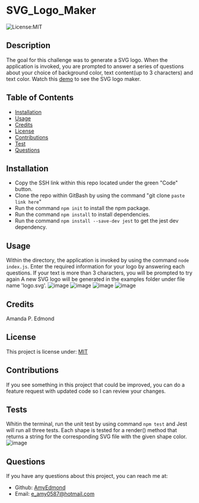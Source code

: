 # SVG_Logo_Maker

![License:MIT](http://img.shields.io/badge/license-MIT-blue.svg)

## Description

The goal for this challenge was to generate a SVG logo. When the application is invoked, you are prompted to answer a series of questions about your choice of background color, text content(up to 3 characters) and text color. Watch this [demo](https://watch.screencastify.com/v/Iw67DI2YmrxVs8I51sOb) to see the SVG logo maker.

## Table of Contents

* [Installation](#installation)
* [Usage](#usage)
* [Credits](#credits)
* [License](#license)
* [Contributions](#contributions)
* [Test](#tests)
* [Questions](#questions)

## Installation

* Copy the SSH link within this repo located under the green "Code" button.
* Clone the repo within GitBash by using the command "git clone `paste link here`"
* Run the command `npm init` to install the npm package.
* Run the command `npm install` to install dependencies.
* Run the command `npm install --save-dev jest` to get the jest dev dependency.


## Usage

Within the directory, the application is invoked by using the command `node index.js`.
Enter the required information for your logo by answering each questions. If your text is more than 3 characters, you will be prompted to try again 
A new SVG logo will be generated in the examples folder under file name 'logo.svg'. 
![image](https://user-images.githubusercontent.com/122325607/234724496-cdc1280b-232a-47c6-938d-8b61b4814454.png)
![image](https://user-images.githubusercontent.com/122325607/234721879-ce308582-c447-43db-b41d-c39f66113f9b.png)
![image](https://user-images.githubusercontent.com/122325607/234722861-d3dd8712-0e00-402e-9760-57c28afc7332.png)
![image](https://user-images.githubusercontent.com/122325607/234723114-11cf619b-8447-46f5-bbe7-3ac1249ec1d1.png)


## Credits

Amanda P. Edmond

## License

This project is license under: [MIT](https://lbesson.mit-license.org/)

## Contributions

If you see something in this project that could be improved, you can do a feature request with updated code so I can review your changes.


## Tests
Whitin the terminal, run the unit test by using command `npm test` and Jest will run all three tests. 
Each shape is tested for a render() method that returns a string for the corresponding SVG file with the given shape color.
![image](https://user-images.githubusercontent.com/122325607/234724652-725f7644-b629-49be-84fe-b9f5b60c45a3.png)

## Questions

If you have any questions about this project, you can reach me at:
* Github: [AmyEdmond](https://github.com/AmyEdmond)
* Email: [e_amy0587@hotmail.com](e_amy0587@hotmail.com)

